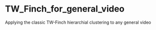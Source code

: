 # TW_Finch_for_general_video
Applying the classic TW-Finch hierarchial clustering to any general video 
